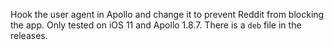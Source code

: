 Hook the user agent in Apollo and change it to prevent Reddit from blocking the app. Only tested on iOS 11 and Apollo 1.8.7. There is a `deb` file in the releases.
